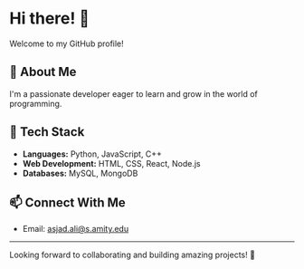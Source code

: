 # Hi there! 👋

Welcome to my GitHub profile!

## 🚀 About Me
I'm a passionate developer eager to learn and grow in the world of programming.

## 🔨 Tech Stack
- **Languages:** Python, JavaScript, C++
- **Web Development:** HTML, CSS, React, Node.js
- **Databases:** MySQL, MongoDB

## 📫 Connect With Me
- Email: asjad.ali@s.amity.edu

---
Looking forward to collaborating and building amazing projects! 🚀

